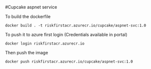 #Cupcake aspnet service

To build the dockerfile

`docker build . -t riskfirstacr.azurecr.io/cupcake/aspnet-svc:1.0`

To push it to azure first login (Credentials available in portal)

`docker login riskfirstacr.azurecr.io`

Then push the image

`docker push riskfirstacr.azurecr.io/cupcake/aspnet-svc:1.0`